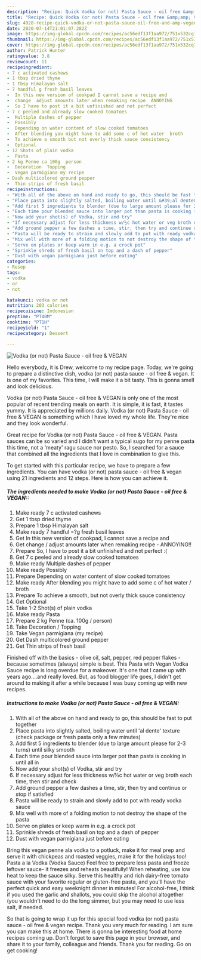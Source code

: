 ```yaml
---
description: "Recipe: Quick Vodka (or not) Pasta Sauce - oil free &amp;amp; VEGAN"
title: "Recipe: Quick Vodka (or not) Pasta Sauce - oil free &amp;amp; VEGAN"
slug: 4928-recipe-quick-vodka-or-not-pasta-sauce-oil-free-and-amp-vegan
date: 2020-07-14T21:01:07.282Z
image: https://img-global.cpcdn.com/recipes/ac56edf13f1aa972/751x532cq70/vodka-or-not-pasta-sauce-oil-free-vegan-recipe-main-photo.jpg
thumbnail: https://img-global.cpcdn.com/recipes/ac56edf13f1aa972/751x532cq70/vodka-or-not-pasta-sauce-oil-free-vegan-recipe-main-photo.jpg
cover: https://img-global.cpcdn.com/recipes/ac56edf13f1aa972/751x532cq70/vodka-or-not-pasta-sauce-oil-free-vegan-recipe-main-photo.jpg
author: Patrick Hunter
ratingvalue: 3.8
reviewcount: 11
recipeingredient:
- 7 c activated cashews
- 1 tbsp dried thyme
- 1 tbsp Himalayan salt
- 7 handful g fresh basil leaves
-  In this new version of cookpad I cannot save a recipe and
-  change  adjust amounts later when remaking recipe  ANNOYING
-  So I have to post it a bit unfinished and not perfect 
- 7 c peeled and already slow cooked tomatoes
-  Multiple dashes of pepper
-  Possibly
-  Depending on water content of slow cooked tomatoes
-  After blending you might have to add some c of hot water  broth
-  To achieve a smooth but not overly thick sauce consistency
-  Optional
- 12 Shots of plain vodka
-  Pasta
- 2 kg Penne ca 100g  person
-  Decoration  Topping
-  Vegan parmigiana my recipe
- Dash multicolored ground pepper
-  Thin strips of fresh basil
recipeinstructions:
- "With all of the above on hand and ready to go, this should be fast to put together"
- "Place pasta into slightly salted, boiling water until &#39;al dente&#39; texture (check package or fresh pasta only a few minutes)"
- "Add first 5 ingredients to blender (due to large amount please for 2-3 turns) until silky smooth"
- "Each time pour blended sauce into larger pot than pasta is cooking in until all in"
- "Now add your shot(s) of Vodka, stir and try"
- "If necessary adjust for less thickness w/½c hot water or veg broth each time, then stir and check"
- "Add ground pepper a few dashes a time, stir, then try and continue or stop if satisfied"
- "Pasta will be ready to strain and slowly add to pot with ready vodka sauce"
- "Mix well with more of a folding motion to not destroy the shape of the pasta"
- "Serve on plates or keep warm in e.g. a crock pot"
- "Sprinkle shreds of fresh basil on top and a dash of pepper"
- "Dust with vegan parmigiana just before eating"
categories:
- Resep
tags:
- vodka
- or
- not

katakunci: vodka or not
nutrition: 203 calories
recipecuisine: Indonesian
preptime: "PT40M"
cooktime: "PT1H"
recipeyield: "1"
recipecategory: Dessert

---
```



![Vodka (or not) Pasta Sauce - oil free &amp; VEGAN](https://img-global.cpcdn.com/recipes/ac56edf13f1aa972/751x532cq70/vodka-or-not-pasta-sauce-oil-free-vegan-recipe-main-photo.jpg)

Hello everybody, it is Drew, welcome to my recipe page. Today, we're going to prepare a distinctive dish, vodka (or not) pasta sauce - oil free &amp; vegan. It is one of my favorites. This time, I will make it a bit tasty. This is gonna smell and look delicious.

Vodka (or not) Pasta Sauce - oil free &amp; VEGAN is only one of the most popular of recent trending meals on earth. It is simple, it is fast, it tastes yummy. It is appreciated by millions daily. Vodka (or not) Pasta Sauce - oil free &amp; VEGAN is something which I have loved my whole life. They're nice and they look wonderful.

Great recipe for Vodka (or not) Pasta Sauce - oil free &amp; VEGAN. Pasta sauces can be so varied and I didn&#39;t want a typical sugo for my penne pasta this time, not a &#39;meaty&#39; ragu sauce nor pesto. So, I searched for a sauce that combined all the ingredients that I love in combination to give this.


To get started with this particular recipe, we have to prepare a few ingredients. You can have vodka (or not) pasta sauce - oil free &amp; vegan using 21 ingredients and 12 steps. Here is how you can achieve it.

##### The ingredients needed to make Vodka (or not) Pasta Sauce - oil free &amp; VEGAN::

1. Make ready 7 c activated cashews
1. Get 1 tbsp dried thyme
1. Prepare 1 tbsp Himalayan salt
1. Make ready 7 handful =?g fresh basil leaves
1. Get  In this new version of cookpad, I cannot save a recipe and
1. Get  change / adjust amounts later when remaking recipe - ANNOYING!!
1. Prepare  So, I have to post it a bit unfinished and not perfect :(
1. Get 7 c peeled and already slow cooked tomatoes
1. Make ready  Multiple dashes of pepper
1. Make ready  Possibly
1. Prepare  Depending on water content of slow cooked tomatoes
1. Make ready  After blending you might have to add some c of hot water / broth
1. Prepare  To achieve a smooth, but not overly thick sauce consistency
1. Get  Optional
1. Take 1-2 Shot(s) of plain vodka
1. Make ready  Pasta
1. Prepare 2 kg Penne (ca. 100g / person)
1. Take  Decoration / Topping
1. Take  Vegan parmigiana (my recipe)
1. Get Dash multicolored ground pepper
1. Get  Thin strips of fresh basil


Finished off with the basics - olive oil, salt, pepper, red pepper flakes - because sometimes (always) simple is best. This Pasta with Vegan Vodka Sauce recipe is long overdue for a makeover. It&#39;s one that I came up with years ago….and really loved. But, as food blogger life goes, I didn&#39;t get around to making it after a while because I was busy coming up with new recipes. 

##### Instructions to make Vodka (or not) Pasta Sauce - oil free &amp; VEGAN:

1. With all of the above on hand and ready to go, this should be fast to put together
1. Place pasta into slightly salted, boiling water until &#39;al dente&#39; texture (check package or fresh pasta only a few minutes)
1. Add first 5 ingredients to blender (due to large amount please for 2-3 turns) until silky smooth
1. Each time pour blended sauce into larger pot than pasta is cooking in until all in
1. Now add your shot(s) of Vodka, stir and try
1. If necessary adjust for less thickness w/½c hot water or veg broth each time, then stir and check
1. Add ground pepper a few dashes a time, stir, then try and continue or stop if satisfied
1. Pasta will be ready to strain and slowly add to pot with ready vodka sauce
1. Mix well with more of a folding motion to not destroy the shape of the pasta
1. Serve on plates or keep warm in e.g. a crock pot
1. Sprinkle shreds of fresh basil on top and a dash of pepper
1. Dust with vegan parmigiana just before eating


Bring this vegan penne ala vodka to a potluck, make it for meal prep and serve it with chickpeas and roasted veggies, make it for the holidays too! Pasta a la Vodka (Vodka Sauce) Feel free to prepare less pasta and freeze leftover sauce- it freezes and reheats beautifully! When reheating, use low heat to keep the sauce silky. Serve this healthy and rich dairy-free tomato sauce with your favorite regular or gluten-free pasta, and you&#39;ll have the perfect quick and easy weeknight dinner in minutes! For alcohol-free, I think if you used the garlic and shallots, you could skip the alcohol altogether (you wouldn&#39;t need to do the long simmer, but you may need to use less salt, if needed. 

So that is going to wrap it up for this special food vodka (or not) pasta sauce - oil free &amp; vegan recipe. Thank you very much for reading. I am sure you can make this at home. There is gonna be interesting food at home recipes coming up. Don't forget to save this page in your browser, and share it to your family, colleague and friends. Thank you for reading. Go on get cooking!
